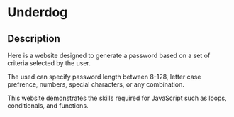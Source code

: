 # Underdog


## Description
Here is a website designed to generate a password based on a set of criteria selected by the user.

The used can specify password length between 8-128, letter case prefrence, numbers, special characters, or any combination.

This website demonstrates the skills required for JavaScript such as loops, conditionals, and functions.

